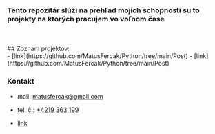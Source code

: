 ### Tento repozitár slúži na prehľad mojich schopnosti su to projekty na ktorých pracujem vo voľnom čase 
<br/>
<br/>
## Zoznam projektov:
<br/>
- [link](https://github.com/MatusFercak/Python/tree/main/Post)
- [link](https://github.com/MatusFercak/Python/tree/main/Post)




### Kontakt 
- mail: matusfercak@gmail.com
- tel. č.: <a href="">+4219 363 199</a>

- [link](https://github.com/MatusFercak/Python/tree/main/Post)




